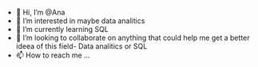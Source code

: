 - 👋 Hi, I’m @Ana
- 👀 I’m interested in maybe data analitics
- 🌱 I’m currently learning SQL
- 💞️ I’m looking to collaborate on anything that could help me get a better ideea of this field- Data analitics or SQL
- 📫 How to reach me ...

<!---
Ana/Ana is a ✨ special ✨ repository because its `README.md` (this file) appears on your GitHub profile.
You can click the Preview link to take a look at your changes.
--->
